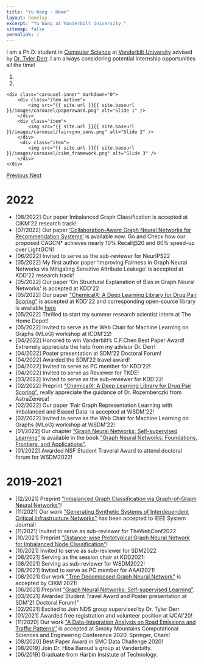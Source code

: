 ```yaml
---
title: "Yu Wang - Home"
layout: homelay
excerpt: "Yu Wang at Vanderbilt University."
sitemap: false
permalink: /
---
```



I am a Ph.D. student in [Computer Science](https://engineering.vanderbilt.edu/eecs/) at [Vanderbilt University](https://vanderbilt.edu) advised by [Dr. Tyler Derr](https://www.cse.msu.edu/~derrtyle/). I am always considering potential internship opportunities all the time!


<div markdown="0" id="carousel" class="carousel slide" data-ride="carousel" data-interval="8000" data-pause="hover" >
    <!-- Menu -->
    <ol class="carousel-indicators">
        <li data-target="#carousel" data-slide-to="0" class="active"></li>
        <li data-target="#carousel" data-slide-to="1"></li>
        <!-- <li data-target="#carousel" data-slide-to="2"></li> -->
    </ol>
    <!-- Items (and how to comment) -->
    
    <div class="carousel-inner" markdown="0">
        <div class="item active">
            <img src="{{ site.url }}{{ site.baseurl }}/images/carousel/paperaward.png" alt="Slide 1" />
        </div>
        <div class="item">
            <img src="{{ site.url }}{{ site.baseurl }}/images/carousel/fairvgnn_sens.png" alt="Slide 2" />
        </div>
         <div class="item">
            <img src="{{ site.url }}{{ site.baseurl }}/images/carousel/cikm_framework.png" alt="Slide 3" />
        </div>
    </div>
    
  <a class="left carousel-control" href="#carousel" role="button" data-slide="prev">
    <span class="glyphicon glyphicon-chevron-left" aria-hidden="true"></span>
    <span class="sr-only">Previous</span>
  </a>
  <a class="right carousel-control" href="#carousel" role="button" data-slide="next">
    <span class="glyphicon glyphicon-chevron-right" aria-hidden="true"></span>
    <span class="sr-only">Next</span>
  </a>
</div>

<h1 id="news">2022</h1>
<ul>
<li>[08/2022] Our paper Imbalanced Graph Classification is accepted at CIKM'22 research track!</a>
<li>[07/2022] Our paper <a href='https://arxiv.org/abs/2207.06221'>‘Collaboration-Aware Graph Neural Networks for Recommendation Systems’</a> is available now. Go and Check how our proposed CAGCN* achieves nearly 10% Recall@20 and 80% speed-up over LightGCN! </li>
<li>[06/2022] Invited to serve as the sub-reviewer for NeurIPS22 </li>
<li>[05/2022] My first author paper ‘Improving Fairness in Graph Neural Networks via Mitigating Sensitive Attribute Leakage’ is accepted at KDD’22 research track! </li>
<li>[05/2022] Our paper 'On Structural Explanation of Bias in Graph Neural Networks' is accepted at KDD'22</li>
<li>[05/2022] Our paper <a href="https://arxiv.org/abs/2202.05240">"ChemicalX: A Deep Learning Library for Drug Pair Scoring"</a> is accepted at KDD'22 and corresponding open-source library is available <a href='https://github.com/astrazeneca/chemicalx'>here</a></li>
<li>[05/2022] Thrilled to start my summer research scientist intern at The Home Depot! </li>
<li>[05/2022] Invited to serve as the Web Chair for Machine Learning on Graphs (MLoG) workshop at ICDM’22! </li>
<li>[04/2022] Honored to win Vanderbilt’s C.F.Chen Best Paper Award! Extremely appreciate the help from my advisor Dr. Derr! </li>
<li>[04/2022] Poster presentation at SDM’22 Doctoral Forum! </li>
<li>[04/2022] Awarded the SDM’22 travel award! </li>
<li>[04/2022] Invited to serve as PC member for KDD’22! </li>
<li>[04/2022] Invited to serve as Reviewer for TKDE! </li>
<li>[03/2022] Invited to serve as the sub-reviewer for KDD’22! </li>
<li>[02/2022] Preprint <a href="https://arxiv.org/abs/2202.05240">"ChemicalX: A Deep Learning Library for Drug Pair Scoring"</a>, really appreciate the guidance of Dr. Rozemberczki from AstraZeneca! </li>
<li>[02/2022] Our paper 'Fair Graph Representation Learning with Imbalanced and Biased Data' is accepted at WSDM'22! </li>
<li>[02/2022] Invited to serve as the Web Chair for Machine Learning on Graphs (MLoG) workshop at WSDM’22!</li>
<li>[01/2022] Our chapter <a href="https://tylersnetwork.github.io/papers/ssl_for_gnns.pdf">“Graph Neural Networks: Self-supervised Learning”</a> is available in the book <a href="https://graph-neural-networks.github.io/">"Graph Neural Networks: Foundations, Frontiers, and Applications"</a>.</li>
<li>[01/2022] Awarded NSF Student Traveral Award to attend doctoral forum for WSDM2022!</li>
</ul>

<h1 id="news">2019-2021</h1>
<ul>
<li>[12/2021] Preprint <a href="https://arxiv.org/abs/2112.00238#">"Imbalanced Graph Classification via Graph-of-Graph Neural Networks"</a>! </li>
<li>[11/2021] Our work <a href="https://arxiv.org/abs/2111.12742#">"Generating Synthetic Systems of Interdependent Critical Infrastructure Networks"</a> has been accepted to IEEE System Journal! </li>
<li>[11/2021] Invited to serve as sub-reviewer for TheWebConf2022 </li>
<li>[10/2021] Preprint <a href="https://arxiv.org/abs/2110.12035#">"Distance-wise Prototypical Graph Neural Network for Imbalanced Node Classification"</a>! </li>
<li>[10/2021] Invited to serve as sub-reviewer for SDM2022 </li>
<li>[08/2021] Serving as the session chair at KDD2021!
<li>[08/2021] Serving as sub-reviewer for WSDM2022!
<li>[08/2021] Invited to serve as PC member for AAAI2021!
<li>[08/2021] Our work <a href="https://arxiv.org/abs/2108.11022">"Tree Decomposed Graph Neural Network"</a> is accepted by CIKM 2021! </li>
<li>[06/2021] Preprint <a href="https://tylersnetwork.github.io/papers/ssl_for_gnns.pdf">“Graph Neural Networks: Self-supervised Learning”</a>.</li>
<li>[03/2021] Awarded Student Travel Award and Poster presentation at SDM'21 Doctoral Forum!"
<li>[02/2021] Excited to Join NDS group supervised by Dr. Tyler Derr</li>    
<li>[01/2021] Awarded free registration and volunteer position at IJCAI'20!</li>
<li>[11/2020] Our work <a href="https://link.springer.com/chapter/10.1007/978-3-030-63393-6_34">"A Data-Integration Analysis on Road Emissions and Traffic Patterns’’</a> is accepted at Smoky Mountains Computational Sciences and Engineering Conference 2020. Springer, Cham!</li>
<li>[08/2020] Best Paper Award in SMC Data Challenge 2020!</li>
<li>[08/2019] Join Dr. Hiba Baroud's group at Vanderbilty.</li>
<li>[06/2019] Graduate from Harbin Insistute of Technology.</li>
